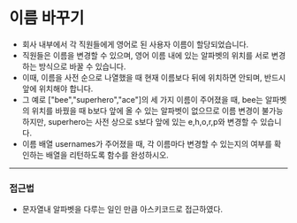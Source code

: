 # 이름 바꾸기
- 회사 내부에서 각 직원들에게 영어로 된 사용자 이름이 할당되었습니다.
- 직원들은 이름을 변경할 수 있으며, 영어 이름 내에 있는 알파벳의 위치를 서로 변경하는 방식으로 바꿀 수 있습니다.
- 이때, 이름을 사전 순으로 나열했을 때 현재 이름보다 뒤에 위치하면 안되며, 반드시 앞에 위치해야 합니다. 
- 그 예로 ["bee","superhero","ace"]의 세 가지 이름이 주어졌을 때, bee는 알파벳의 위치를 바꿨을 때 b보다 앞에 올 수 있는 알파벳이 없으므로 이름 변경이 불가능하지만, superhero는 사전 상으로 s보다 앞에 있는 e,h,o,r,p와 변경할 수 있습니다. 
- 이름 배열 usernames가 주어졌을 때, 각 이름마다 변경할 수 있는지의 여부를 확인하는 배열을 리턴하도록 함수를 완성하시오.
***
### 접근법
- 문자열내 알파벳을 다루는 일인 만큼 아스키코드로 접근하였다.

